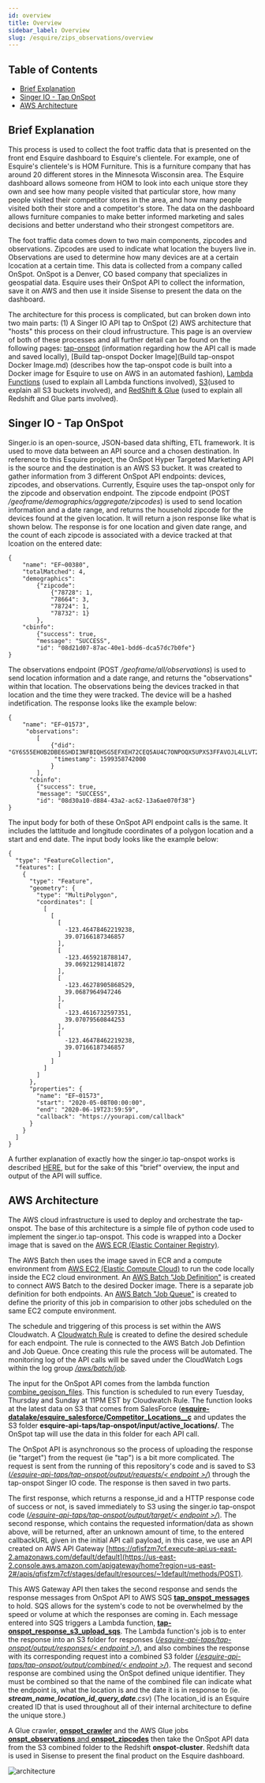 ```yaml
---
id: overview
title: Overview
sidebar_label: Overview
slug: /esquire/zips_observations/overview
---
```


## Table of Contents 
* [Brief Explanation](#brief-explanation)
* [Singer IO - Tap OnSpot](#singer-io-tap-onspot)
* [AWS Architecture](#aws-architecture)


## Brief Explanation

This process is used to collect the foot traffic data that is presented on the front end Esquire dashboard to Esquire's clientele. For example, one of Esquire's clientele's is HOM Furniture. This is a furniture company that has around 20 different stores in the Minnesota Wisconsin area. The Esquire dashboard allows someone from HOM to look into each unique store they own and see how many people visited that particular store, how many people visited their competitor stores in the area, and how many people visited both their store and a competitor's store. The data on the dashboard allows furniture companies to make better informed marketing and sales decisions and better understand who their strongest competitors are. 

The foot traffic data comes down to two main components, zipcodes and observations. Zipcodes are used to indicate what location the buyers live in. Observations are used to determine how many devices are at a certain lcocation at a certain time. This data is collected from a company called OnSpot. OnSpot is a Denver, CO based company that specializes in geospatial data. Esquire uses their OnSpot API to collect the information, save it on AWS and then use it inside Sisense to present the data on the dashboard. 

The architecture for this process is complicated, but can broken down into two main parts: (1) A Singer IO API tap to OnSpot  (2) AWS architecture that "hosts" this process on their cloud infrustructure. This page is an overview of both of these processes and all further detail can be found on the following pages: [tap-onspot](tap-onspot.md) (information regarding how the API call is made and saved locally), [Build tap-onspot Docker Image](Build tap-onspot Docker Image.md) (describes how the tap-onspot code is built into a Docker image for Esquire to use on AWS in an automated fashion), [Lambda Functions](lambda.md) (used to explain all Lambda functions involved), [S3](s3.md)(used to explain all S3 buckets involved), and [RedShift & Glue](redshift-glue.md) (used to explain all Redshift and Glue parts involved). 


## Singer IO - Tap OnSpot 

Singer.io is an open-source, JSON-based data shifting, ETL framework. It is used to move data between an API source and a chosen destination. In reference to this Esquire project, the OnSpot Hyper Targeted Marketing API is the source and the destination is an AWS S3 bucket. It was created to gather information from 3 different OnSpot API endpoints: devices, zipcodes, and observations. Currently, Esquire uses the tap-onspot only for the zipcode and observation endpoint. The zipcode endpoint (POST */geoframe/demographics/aggregate/zipcodes*) is used to send location information and a date range, and returns the household zipcode for the devices found at the given location. It will return a json response like what is shown below. The response is for one location and given date range, and the count of each zipcode is associated with a device tracked at that lcoation on the entered date:

```
{
	"name": "EF~00380", 
	"totalMatched": 4, 
	"demographics":
		{"zipcode": 
			{"78728": 1, 
			"78664": 3, 
			"78724": 1, 
			"78732": 1}
		}, 
	"cbinfo": 
		{"success": true, 
		"message": "SUCCESS", 
		"id": "08d21d07-87ac-40e1-bdd6-dca57dc7b0fe"}
}
```
The observations endpoint (POST */geoframe/all/observations*) is used to send location information and a date range, and returns the "observations" within that location. The observations being the devices tracked in that location and the time they were tracked. The device will be a hashed indetification. The response looks like the example below:

```
{
	"name": "EF~01573",
	 "observations": 
	 	[
	 		{"did": "GY6S55EHOB2DBE6SHDI3NFBIQHSG5EFXEH72CEQ5AU4C7ONPOQX5UPXS3FFAVOJL4LLVT2FKN5JZ6===",
	 		 "timestamp": 1599358742000
	 		}
	 	],
	  "cbinfo": 
	  	{"success": true, 
	  	"message": "SUCCESS", 
	  	"id": "08d30a10-d884-43a2-ac62-13a6ae070f38"}
}
```

The input body for both of these OnSpot API endpoint calls is the same. It includes the lattitude and longitude coordinates of a polygon location and a start and end date. The input body looks like the example below: 

```
{
  "type": "FeatureCollection",
  "features": [
    {
      "type": "Feature",
      "geometry": {
        "type": "MultiPolygon",
        "coordinates": [
          [
            [
              [
                -123.46478462219238,
                39.07166187346857
              ],
              [
                -123.4659218788147,
                39.06921298141872
              ],
              [
                -123.46278905868529,
                39.0687964947246
              ],
              [
                -123.4616732597351,
                39.07079560844253
              ],
              [
                -123.46478462219238,
                39.07166187346857
              ]
            ]
          ]
        ]
      },
      "properties": {
        "name": "EF~01573",
        "start": "2020-05-08T00:00:00",
        "end": "2020-06-19T23:59:59",
        "callback": "https://yourapi.com/callback"
      }
    }
  ]
}
```

A further explanation of exactly how the singer.io tap-onspot works is described [HERE](tap-onspot.md), but for the sake of this "brief" overview, the input and output of the API will suffice.


## AWS Architecture

The AWS cloud infrastructure is used to deploy and orchestrate the tap-onspot. The base of this architecture is a simple file of python code used to implement the singer.io tap-onspot. This code is wrapped into a Docker image that is saved on the [AWS ECR (Elastic Container Registry)](https://us-east-2.console.aws.amazon.com/ecr/repositories/private/646976236542/esquire/onspot?region=us-east-2). 

The AWS Batch then uses the image saved in ECR and a compute environment from [AWS EC2 (Elastic Compute Cloud)](https://us-east-2.console.aws.amazon.com/batch/v2/home?region=us-east-2#compute-environments/detail/arn:aws:batch:us-east-2:646976236542:compute-environment/onspot-tap-2) to run the code locally inside the EC2 cloud environment. An [AWS Batch "Job Definition"](https://us-east-2.console.aws.amazon.com/batch/v2/home?region=us-east-2#job-definition) is created to connect AWS Batch to the desired Docker image. There is a separate job definition for both endpoints. An [AWS Batch "Job Queue"](https://us-east-2.console.aws.amazon.com/batch/v2/home?region=us-east-2#queues) is created to define the priority of this job in comparision to other jobs scheduled on the same EC2 compute environment.

The schedule and triggering of this process is set within the AWS Cloudwatch. A [Cloudwatch Rule](https://us-east-2.console.aws.amazon.com/cloudwatch/home?region=us-east-2#rules:) is created to define the desired schedule for each endpoint. The rule is connected to the AWS Batch Job Defintion and Job Queue. Once creating this rule the process will be automated. The monitoring log of the API calls will be saved under the CloudWatch Logs within the log group [*/aws/batch/job*](https://us-east-2.console.aws.amazon.com/cloudwatch/home?region=us-east-2#logsV2:log-groups/log-group/$252Faws$252Fbatch$252Fjob).

The input for the OnSpot API comes from the lambda function [combine_geojson_files](https://us-east-2.console.aws.amazon.com/lambda/home?region=us-east-2#/functions/combine_geojson_files?tab=configuration). This function is scheduled to run every Tuesday, Thursday and Sunday at 11PM EST by Cloudwatch Rule. The function looks at the latest data on S3 that comes from SalesForce ([**esquire-datalake/esquire_salesforce/Competitor_Locations__c**](https://s3.console.aws.amazon.com/s3/buckets/esquire-datalake?region=us-east-2&prefix=esquire_salesforce/Competitor_Locations__c/&showversions=false) and updates the S3 folder **esquire-api-taps/tap-onspot/input/active_locations/**. The OnSpot tap will use the data in this folder for each API call.

The OnSpot API is asynchronous so the process of uploading the response (ie "target") from the request (ie "tap") is a bit more complicated. The request is sent from the running of this repository's code and is saved to S3 [(*/esquire-api-taps/tap-onspot/output/requests/< endpoint >/*)](https://s3.console.aws.amazon.com/s3/buckets/esquire-api-taps?region=us-east-2&prefix=tap-onspot/output/requests/&showversions=false) through the tap-onspot Singer IO code. The response is then saved in two parts.

The first response, which returns a response_id and a HTTP response code of success or not, is saved immediately to S3 using the singer.io tap-onspot code [(*/esquire-api-taps/tap-onspot/output/target/< endpoint >/*)](https://s3.console.aws.amazon.com/s3/buckets/esquire-api-taps?region=us-east-2&prefix=tap-onspot/output/target/&showversions=false). The second response, which contains the requested information/data as shown above, will be returned, after an unknown amount of time, to the entered callbackURL given in the initial API call payload, in this case, we use an API created on AWS API Gateway [https://qfisfzm7cf.execute-api.us-east-2.amazonaws.com/default/default](https://us-east-2.console.aws.amazon.com/apigateway/home?region=us-east-2#/apis/qfisfzm7cf/stages/default/resources/~1default/methods/POST).

This AWS Gateway API then takes the second response and sends the response messages from OnSpot API to AWS SQS [**tap_onspot_messages**](https://us-east-2.console.aws.amazon.com/sqs/v2/home?region=us-east-2#/queues/https%3A%2F%2Fsqs.us-east-2.amazonaws.com%2F646976236542%2Ftap_onspot_messages) to hold. SQS allows for the system's code to not be overwhelmed by the speed or volume at which the responses are coming in. Each message entered into SQS triggers a Lambda function, [**tap-onspot_response_s3_upload_sqs**](https://us-east-2.console.aws.amazon.com/lambda/home?region=us-east-2#/functions/tap-onspot_response_s3_upload_sqs?tab=configuration). The Lambda function's job is to enter the response into an S3 folder for responses [(*/esquire-api-taps/tap-onspot/output/responses/< endpoint >/*)](https://s3.console.aws.amazon.com/s3/buckets/esquire-api-taps?region=us-east-2&prefix=tap-onspot/output/responses/&showversions=false), and also combines the response with its corresponding request into a combined S3 folder [(*/esquire-api-taps/tap-onspot/output/combined/< endpoint >/*)](https://s3.console.aws.amazon.com/s3/buckets/esquire-api-taps?region=us-east-2&prefix=tap-onspot/output/combined/&showversions=false). The request and second response are combined using the OnSpot defined unique identifier. They must be combined so that the name of the combined file can indicate what the endpoint is, what the location is and the date it is in response to (ie. ***stream\_name**\_**location\_id**\_**query_date**.csv*) (The location_id is an Esquire created ID that is used throughout all of their internal architecture to define the unique store.) 

A Glue crawler, [**onspot_crawler**](https://us-east-2.console.aws.amazon.com/glue/home?region=us-east-2#crawler:name=onspot_crawler) and the AWS Glue jobs [**onspt_observations** and **onspot_zipcodes**](https://us-east-2.console.aws.amazon.com/glue/home?region=us-east-2#etl:tab=jobs) then take the OnSpot API data from the S3 combined folder to the Redshift **onspot-cluster**. Redshift data is used in Sisense to present the final product on the Esquire dashboard.



![architecture](https://raw.githubusercontent.com/Esquire-Media/tap-onspot/master/onspot_infrastructure_diagram.png?token=ARAJ3SJZ5YDEBF6H5PEPXIDAFKPRC)
